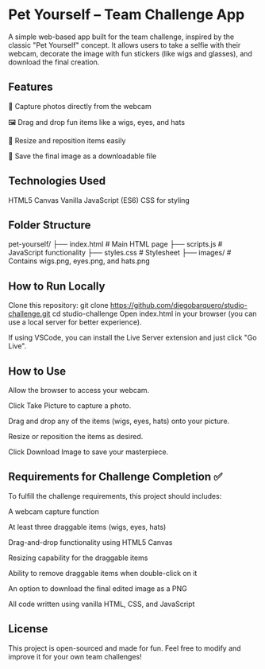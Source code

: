 # Pet Yourself – Team Challenge App
A simple web-based app built for the team challenge, inspired by the classic "Pet Yourself" concept. It allows users to take a selfie with their webcam, decorate the image with fun stickers (like wigs and glasses), and download the final creation.

## Features
📸 Capture photos directly from the webcam

🖼️ Drag and drop fun items like a wigs, eyes, and hats

🔄 Resize and reposition items easily

💾 Save the final image as a downloadable file

## Technologies Used
HTML5 Canvas
Vanilla JavaScript (ES6)
CSS for styling

## Folder Structure
pet-yourself/
├── index.html          # Main HTML page
├── scripts.js           # JavaScript functionality
├── styles.css          # Stylesheet
├── images/             # Contains wigs.png, eyes.png, and hats.png

## How to Run Locally
Clone this repository:
git clone https://github.com/diegobarquero/studio-challenge.git
cd studio-challenge
Open index.html in your browser (you can use a local server for better experience).

If using VSCode, you can install the Live Server extension and just click "Go Live".

## How to Use
Allow the browser to access your webcam.

Click Take Picture to capture a photo.

Drag and drop any of the items (wigs, eyes, hats) onto your picture.

Resize or reposition the items as desired.

Click Download Image to save your masterpiece.

## Requirements for Challenge Completion ✅
To fulfill the challenge requirements, this project should includes:

A webcam capture function

At least three draggable items (wigs, eyes, hats)

Drag-and-drop functionality using HTML5 Canvas

Resizing capability for the draggable items

Ability to remove draggable items when double-click on it

An option to download the final edited image as a PNG

All code written using vanilla HTML, CSS, and JavaScript

## License
This project is open-sourced and made for fun.
Feel free to modify and improve it for your own team challenges!
